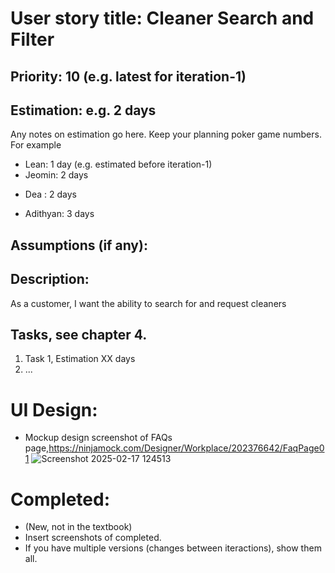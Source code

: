 # User story title: Cleaner Search and Filter

## Priority: 10 (e.g. latest for iteration-1)

## Estimation: e.g. 2 days
Any notes on estimation go here. Keep your planning poker game numbers. For example
* Lean: 1 day (e.g. estimated before iteration-1)
* Jeomin: 2 days
- Dea : 2 days
* Adithyan: 3 days

## Assumptions (if any):

## Description: 
As a customer, I want the ability to search for and request cleaners

## Tasks, see chapter 4.

1. Task 1, Estimation XX days
2. ...


# UI Design:
* Mockup design screenshot of FAQs page,https://ninjamock.com/Designer/Workplace/202376642/FaqPage01
![Screenshot 2025-02-17 124513](https://github.com/user-attachments/assets/5f148f77-275e-457d-8ffa-ffb50886caa3)

# Completed:
* (New, not in the textbook) 
* Insert screenshots of completed. 
* If you have multiple versions (changes between iteractions), show them all.

